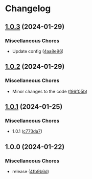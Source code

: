 # Changelog

## [1.0.3](https://github.com/Hypick122/BetterShotgun/compare/v1.0.2...v1.0.3) (2024-01-29)


### Miscellaneous Chores

* Update config ([4aa8e96](https://github.com/Hypick122/BetterShotgun/commit/4aa8e963dad6d76a60ccbbb1d0e1ab2d1b9d6a3e))

## [1.0.2](https://github.com/Hypick122/BetterShotgun/compare/v1.0.1...v1.0.2) (2024-01-29)


### Miscellaneous Chores

* Minor changes to the code ([f96f05b](https://github.com/Hypick122/BetterShotgun/commit/f96f05b9ceeccac01f6912f6731790605f55c507))

## [1.0.1](https://github.com/Hypick122/BetterShotgun/compare/v1.0.0...v1.0.1) (2024-01-25)


### Miscellaneous Chores

* 1.0.1 ([c773da7](https://github.com/Hypick122/BetterShotgun/commit/c773da7ca42634a7c95addc597cefcf157c21588))

## 1.0.0 (2024-01-22)


### Miscellaneous Chores

* release ([4fb9b6d](https://github.com/Hypick122/BetterShotgun/commit/4fb9b6d1e632651fa9c1dceb8abd329ba81a1833))